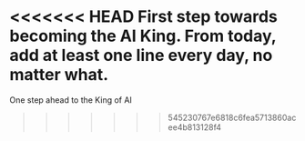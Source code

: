 <<<<<<< HEAD
First step towards becoming the AI King.
From today, add at least one line every day, no matter what.
=======
One step ahead to the King of AI
>>>>>>> 545230767e6818c6fea5713860acee4b813128f4
